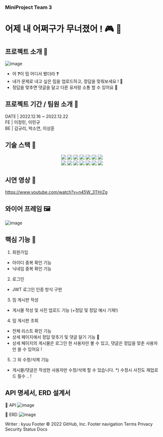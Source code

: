 ### MiniProject Team 3 
# 어제 내 어쩌구가 무너졌어 ! 🎮 🧨

## 프로젝트 소개 📢
![image](https://user-images.githubusercontent.com/117708164/209110126-6d840820-3771-4686-a489-4badb7743bd8.png)

- 어 ❓이 밈 어디서 봤더라 ❓
- 내가 문제로 내고 싶은 밈을 업로드하고, 정답을 맞춰보세요 ! 🔔
- 정답을 맞추면 댓글을 달고 다른 유저랑 소통 할 수 있어요 💬

##

## 프로젝트 기간 / 팀원 소개 📆
 DATE | 2022.12.16 ~ 2022.12.22 <br>
 FE | 이정민, 이민규 <br>
 BE | 김규리, 박소연, 이상훈 <br>
 
##
 
## 기술 스택 🔨
<div align=center> 
<img src="https://img.shields.io/badge/java-02569B?style=for-the-badge&logo=java&logoColor=white">
<img src="https://img.shields.io/badge/spring-6DB33F?style=for-the-badge&logo=spring&logoColor=white">
<img src="https://img.shields.io/badge/mysql-4479A1?style=for-the-badge&logo=mysql&logoColor=white"> 
<img src="https://img.shields.io/badge/jpa-181717?style=for-the-badge&logo=jpa&logoColor=white">
<img src="https://img.shields.io/badge/amazon aws-F8DC75?style=for-the-badge&logo=amazonaws&logoColor=white">
<img src="https://img.shields.io/badge/amazon rds-61DAFB?style=for-the-badge&logo=amazonrds&logoColor=white"> 
<img src="https://img.shields.io/badge/amazon s3-E34F26?style=for-the-badge&logo=amazons3&logoColor=white"> 
<br>

<img src="https://img.shields.io/badge/react-61DAFB?style=for-the-badge&logo=react&logoColor=black">
<img src="https://img.shields.io/badge/redux-E34F26?style=for-the-badge&logo=redux&logoColor=white"> 
<img src="https://img.shields.io/badge/javascript-F7DF1E?style=for-the-badge&logo=javascript&logoColor=black">
<img src="https://img.shields.io/badge/mui-DD0031?style=for-the-badge&logo=mui&logoColor=white">
<img src="https://img.shields.io/badge/reduxjs/toolkit-1572B6?style=for-the-badge&logo=reduxjs&logoColor=white"> 
<img src="https://img.shields.io/badge/axios-FCC624?style=for-the-badge&logo=axios&logoColor=black"> 
<img src="https://img.shields.io/badge/styled components-000000?style=for-the-badge&logo=styled-components&logoColor=white">

<br>
</div>

## 시연 영상 🎥
https://www.youtube.com/watch?v=n45W_3THrZg

##

## 와이어 프레임 🖼
![image](https://user-images.githubusercontent.com/117708164/209112407-ccb8c530-f4e6-4a92-97c0-0520a5510d22.png)
##

## 핵심 기능 👾
1. 회원가입<br>
- 아이디 중복 확인 기능<br>
- 닉네임 중복 확인 기능<br>
 
2. 로그인<br>
- JWT 로그인 인증 방식 구현 <br>

3. 밈 게시판 작성 <br>
- 게시물 작성 및 사진 업로드 기능 (+정답 및 정답 예시 기재!) <br>

4. 밈 게시판 조회 <br>
- 전체 리스트 확인 기능
- 상세 페이지에서 정답 맞추기 및 댓글 달기 기능 💬
- 상세 페이지의 게시물은 로그인 한 사용자만 볼 수 있고, 댓글은 정답을 맞춘 사용자만 쓸 수 있어요 ! 

5. 그 외 수정/삭제 기능
- 게시물/댓글은 작성한 사용자만 수정/삭제 할 수 있습니다.
*) 수정시 사진도 재업로드 필수 .. ! 

## API 명세서, ERD 설계서

📍 API
![image](https://user-images.githubusercontent.com/117708164/209114264-eb5074c0-932c-4322-bd4b-933127f195fe.png)

📍 ERD 
![image](https://user-images.githubusercontent.com/117708164/209114530-0c351acc-9972-4eee-997c-0210f8e13937.png)


Writer : kyuu 
Footer
© 2022 GitHub, Inc.
Footer navigation
Terms
Privacy
Security
Status
Docs

